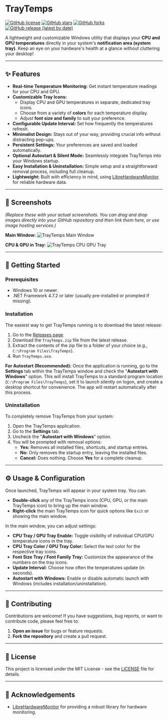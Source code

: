 # TrayTemps

[![GitHub license](https://img.shields.io/github/license/nmd-113/Tray-Temps?style=flat-square)](LICENSE)
[![GitHub stars](https://img.shields.io/github/stars/nmd-113/Tray-Temps?style=flat-square)](https://github.com/nmd-113/Tray-Temps/stargazers)
[![GitHub forks](https://img.shields.io/github/forks/nmd-113/Tray-Temps?style=flat-square)](https://github.com/nmd-113/Tray-Temps/network/members)
[![GitHub release (latest by date)](https://img.shields.io/github/v/release/nmd-113/Tray-Temps?style=flat-square)](https://github.com/nmd-113/Tray-Temps/releases/latest)

A lightweight and customizable Windows utility that displays your **CPU and GPU temperatures** directly in your system's **notification area (system tray)**. Keep an eye on your hardware's health at a glance without cluttering your desktop!

---

## ✨ Features

* **Real-time Temperature Monitoring:** Get instant temperature readings for your CPU and GPU.
* **Customizable Tray Icons:**
    * Display CPU and GPU temperatures in separate, dedicated tray icons.
    * Choose from a variety of **colors** for each temperature display.
    * Adjust **font size and family** to suit your preference.
* **Configurable Update Interval:** Set how frequently the temperatures refresh.
* **Minimalist Design:** Stays out of your way, providing crucial info without distracting pop-ups.
* **Persistent Settings:** Your preferences are saved and loaded automatically.
* **Optional Autostart & Silent Mode:** Seamlessly integrate TrayTemps into your Windows startup.
* **Easy Installation & Uninstallation:** Simple setup and a straightforward removal process, including full cleanup.
* **Lightweight:** Built with efficiency in mind, using [LibreHardwareMonitor](https://github.com/LibreHardwareMonitor/LibreHardwareMonitor) for reliable hardware data.

---

## 📸 Screenshots

*(Replace these with your actual screenshots. You can drag and drop images directly into your GitHub repository and then link them here, or use image hosting services.)*

**Main Window:**
![TrayTemps Main Window](https://raw.githubusercontent.com/nmd-113/Tray-Temps/main/screenshots/main_window.png)

**CPU & GPU in Tray:**
![TrayTemps CPU GPU Tray](https://raw.githubusercontent.com/nmd-113/Tray-Temps/main/screenshots/tray_icons.png)

---

## 🚀 Getting Started

### Prerequisites

* Windows 10 or newer.
* .NET Framework 4.7.2 or later (usually pre-installed or prompted if missing).

### Installation

The easiest way to get TrayTemps running is to download the latest release:

1.  Go to the [Releases page](https://github.com/nmd-113/Tray-Temps/releases).
2.  Download the `TrayTemps.zip` file from the latest release.
3.  Extract the contents of the zip file to a folder of your choice (e.g., `C:\Program Files\TrayTemps`).
4.  Run `TrayTemps.exe`.

**For Autostart (Recommended):**
Once the application is running, go to the **Settings** tab within the TrayTemps window and check the "**Autostart with Windows**" option. This will install TrayTemps to a standard program location (`C:\Program Files\TrayTemps`), set it to launch silently on logon, and create a desktop shortcut for convenience. The app will restart automatically after this process.

### Uninstallation

To completely remove TrayTemps from your system:

1.  Open the TrayTemps application.
2.  Go to the **Settings** tab.
3.  Uncheck the "**Autostart with Windows**" option.
4.  You will be prompted with removal options:
    * **Yes:** Removes all installed files, shortcuts, and startup entries.
    * **No:** Only removes the startup entry, leaving the installed files.
    * **Cancel:** Does nothing.
    Choose **Yes** for a complete cleanup.

---

## ⚙️ Usage & Configuration

Once launched, TrayTemps will appear in your system tray. You can:

* **Double-click** any of the TrayTemps icons (CPU, GPU, or the main TrayTemps icon) to bring up the main window.
* **Right-click** the main TrayTemps icon for quick options like `Exit` or showing the main window.

In the main window, you can adjust settings:

* **CPU Tray / GPU Tray Enable:** Toggle visibility of individual CPU/GPU temperature icons in the tray.
* **CPU Tray Color / GPU Tray Color:** Select the text color for the respective tray icons.
* **Font Size Tray / Font Family Tray:** Customize the appearance of the numbers on the tray icons.
* **Update Interval:** Choose how often the temperatures update (in seconds).
* **Autostart with Windows:** Enable or disable automatic launch with Windows (includes installation/uninstallation).

---

## 🤝 Contributing

Contributions are welcome! If you have suggestions, bug reports, or want to contribute code, please feel free to:

1.  **Open an issue** for bugs or feature requests.
2.  **Fork the repository** and create a pull request.

---

## 📄 License

This project is licensed under the MIT License - see the [LICENSE](LICENSE) file for details.

---

## 🙏 Acknowledgements

* [LibreHardwareMonitor](https://github.com/LibreHardwareMonitor/LibreHardwareMonitor) for providing a robust library for hardware monitoring.
